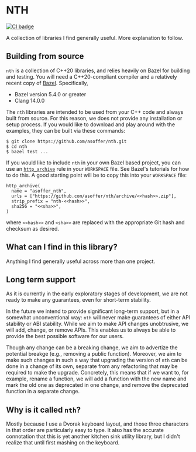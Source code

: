 # NTH
[![CI badge](https://github.com/asoffer/nth/workflows/CI/badge.svg)](https://github.com/asoffer/nth/actions?query=workflow%3ACI)

A collection of libraries I find generally useful. More explanation to follow.

## Building from source

`nth` is a collection of C++20 libraries, and relies heavily on Bazel for
building and testing. You will need a C++20-compliant compiler and a relatively
recent copy of [Bazel](https://bazel.build/). Specifically,

* Bazel version 5.4.0 or greater
* Clang 14.0.0

The `nth` libraries are intended to be used from your C++ code and always built
from source. For this reason, we does not provide any installation or setup
process. If you would like to download and play around with the examples, they
can be built via these commands:

```
$ git clone https://github.com/asoffer/nth.git
$ cd nth
$ bazel test ...
```

If you would like to include `nth` in your own Bazel based project, you can
use an [`http_archive`](https://bazel.build/rules/lib/repo/http) rule in your
`WORKSPACE` file. See Bazel's tutorials for how to do this. A good starting
point will be to copy this into your `WORKSPACE` file:

```
http_archive(
  name = "asoffer_nth",
  urls = ["https://github.com/asoffer/nth/archive/<<hash>>.zip"],
  strip_prefix = "nth-<<hash>>",
  sha256 = "<<sha>>",
)
```

where `<<hash>>` and `<sha>>` are replaced with the appropriate Git hash and
checksum as desired.

## What can I find in this library?

Anything I find generally useful across more than one project.

## Long term support

As it is currently in the early exploratory stages of development, we are not
ready to make any guarantees, even for short-term stability.

In the future we intend to provide significant long-term support, but in a
somewhat unconventional way: `nth` will never make guarantees of either API
stability or ABI stability. While we aim to make API changes unobtrusive, we
will add, change, or remove APIs. This enables us to always be able to provide
the best possible software for our users.

Though any change can be a breaking change, we aim to advertize the potential
breakge (e.g., removing a public function). Moreover, we aim to make such
changes in such a way that upgrading the version of `nth` can be done in a
change of its own, separate from any refactoring that may be required to make
the upgrade. Concretely, this means that if we want to, for example, rename a
function, we will add a function with the new name and mark the old one as
deprecated in one change, and remove the deprecated function in a separate
change.

## Why is it called `nth`?

Mostly because I use a Dvorak keyboard layout, and those three characters in
that order are particularly easy to type. It also has the accurate connotation
that this is yet another kitchen sink utility library, but I didn't realize that
until first mashing on the keyboard.
